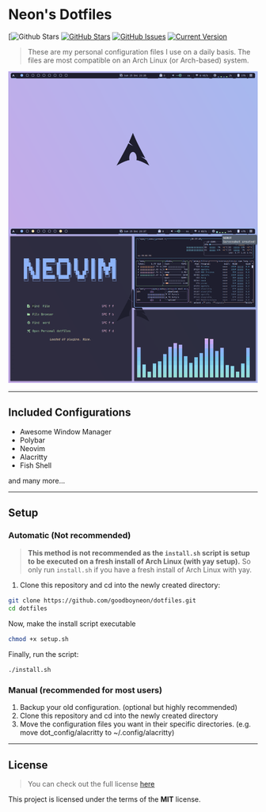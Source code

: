 # Neon's Dotfiles

[![Github Stars](https://img.shields.io/github/stars/GoodBoyNeon/dotfiles?color=89b4fa&label=Stars&logoColor=1e1e2e&style=for-the-badge)
[![GitHub Stars](https://img.shields.io/github/stars/GoodBoyNeon/dotfiles.svg)](https://github.com/GoodBoyNeon/dotfiles/stargazers)
[![GitHub Issues](https://img.shields.io/github/issues/GoodBoyNeon/dotfiles.svg)](https://github.com/GoodBoyNeon/dotfiles/issues)
[![Current Version](https://img.shields.io/badge/version-1.0.7-green.svg)](https://github.com/GoodBoyNeon/dotfiles)

> These are my personal configuration files I use on a daily basis. The files are most compatible on an Arch Linux (or Arch-based) system.

![Preview](images/rice.png)

---

## Included Configurations

- Awesome Window Manager
- Polybar
- Neovim
- Alacritty
- Fish Shell

and many more...

---

## Setup

### **Automatic (Not recommended)**

> **This method is not recommended as the `install.sh` script is setup to be executed on a fresh install of Arch Linux (with yay setup).** So only run `install.sh` if you have a fresh install of Arch Linux with yay.

1. Clone this repository and cd into the newly created directory:

```sh
git clone https://github.com/goodboyneon/dotfiles.git
cd dotfiles
```

Now, make the install script executable

```sh
chmod +x setup.sh
```

Finally, run the script:

```sh
./install.sh
```

### **Manual (recommended for most users)**

1. Backup your old configuration. (optional but highly recommended)
2. Clone this repository and cd into the newly created directory
3. Move the configuration files you want in their specific directories. (e.g. move dot_config/alacritty to ~/.config/alacritty)

---

## License

>You can check out the full license [here](https://github.com/GoodBoyNeon/dotfiles/blob/master/LICENSE)

This project is licensed under the terms of the **MIT** license.
